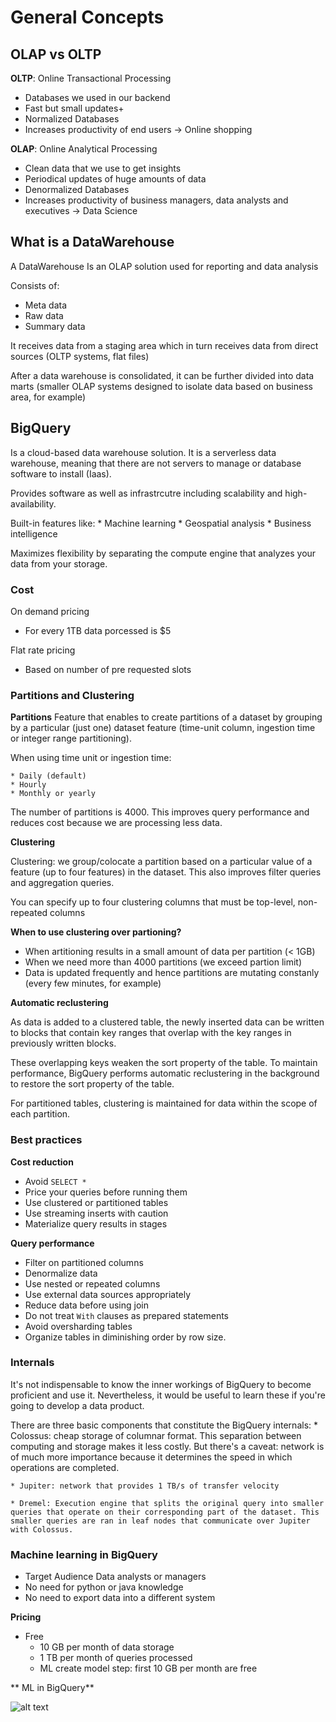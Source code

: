 # General Concepts

## OLAP vs OLTP 

**OLTP**: Online Transactional Processing

* Databases we used in our backend
* Fast but small updates+
* Normalized Databases
* Increases productivity of end users -> Online shopping

**OLAP**: Online Analytical Processing

* Clean data that we use to get insights
* Periodical updates of huge amounts of data
* Denormalized Databases
* Increases productivity of business managers, data analysts and executives -> Data Science
## What is a DataWarehouse

A DataWarehouse Is an OLAP solution used for reporting and data analysis 

Consists of:

* Meta data
* Raw data
* Summary data

It receives data from a staging area which in turn receives data from direct sources (OLTP systems, flat files)

After a data warehouse is consolidated, it can be further divided into data marts (smaller OLAP systems designed to isolate data based on business area, for example)

## BigQuery

Is a cloud-based data warehouse solution. It is a serverless data warehouse, meaning that there are not servers to manage or database software to install (Iaas).

Provides software as well as infrastrcutre including scalability and high-availability.

Built-in features like:
    * Machine learning
    * Geospatial analysis
    * Business intelligence

Maximizes flexibility by separating the compute engine that analyzes your data from your storage.

### Cost

On demand pricing
* For every 1TB data porcessed is $5


Flat rate pricing
* Based on number of pre requested slots

### Partitions and Clustering

**Partitions**
Feature that enables to create partitions of a dataset by grouping by a particular (just one) dataset feature (time-unit column, ingestion time or integer range partitioning).

When using time unit or ingestion time:

    * Daily (default)
    * Hourly
    * Monthly or yearly

The number of partitions is 4000.
This improves query performance and reduces cost because we are processing less data.



**Clustering**

Clustering: we group/colocate a partition based on a particular value of a feature (up to four features) in the dataset. This also improves filter queries and aggregation queries.

You can specify up to four clustering columns that must be top-level, non-repeated columns

**When to use clustering over partioning?**

* When artitioning results in a small amount of data per partition (< 1GB)
* When we need more than 4000 partitions (we exceed partion limit)
* Data is updated frequently and hence partitions are mutating constanly (every few minutes, for example)

**Automatic reclustering**

As data is added to a clustered table, the newly inserted data can be written to blocks that contain key ranges that overlap with the key ranges in previously written blocks.

These overlapping keys weaken the sort property of the table. To maintain performance, BigQuery performs automatic reclustering in the background to restore the sort property of the table.

For partitioned tables, clustering is maintained for data within the scope of each partition.

### Best practices

**Cost reduction**
* Avoid   `SELECT *`
* Price your queries before running them
* Use clustered or partitioned tables
* Use streaming inserts with caution
* Materialize query results in stages

**Query performance**

* Filter on partitioned columns
* Denormalize data
* Use nested or repeated columns
* Use external data sources appropriately
* Reduce data before using join
* Do not treat `With` clauses as prepared statements
* Avoid oversharding tables 
* Organize tables in diminishing order by row size.

### Internals

It's not indispensable to know the inner workings of BigQuery to become proficient and use it. Nevertheless, it would be useful to learn these if you're going to develop a data product. 

There are three basic components that constitute the BigQuery internals:
    * Colossus: cheap storage of columnar format. This separation between computing and storage makes it less costly. But there's a caveat: network is of much more importance because it determines the speed in which operations are completed.  

    * Jupiter: network that provides 1 TB/s of transfer velocity

    * Dremel: Execution engine that splits the original query into smaller queries that operate on their corresponding part of the dataset. This smaller queries are ran in leaf nodes that communicate over Jupiter with Colossus.

### Machine learning in BigQuery

* Target Audience Data analysts or managers
* No need for python or java knowledge
* No need to export data into a different system

**Pricing**

* Free 
    * 10 GB per month of data storage
    * 1 TB per month of queries processed
    * ML create model step: first 10 GB per month are free

** ML in BigQuery**

![alt text]()
